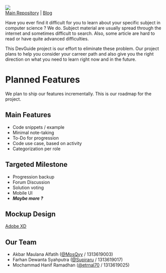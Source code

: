 ![](./assets/Logo.png)  
[Main Repository](https://github.com/DevGuide-Web/DevGuide)  |  [Blog](https://devguide-web.github.io/blog/)  

Have you ever find it difficult for you to learn about your specific subject in computer science ? We do. Subject material are usually spread through the internet and sometimes difficult to search. Also, some article are hard to read or have quite advanced difficulties.  

This DevGuide project is our effort to eliminate these problem. Our project plans to help you consider your carreer path and also give you the right direction on what you need to learn right now and in the future.  

# Planned Features
We plan to ship our features incrementally. This is our roadmap for the project.  

## Main Features
- Code snippets / example
- Minimal note-taking
- To-Do for progression
- Code use case, based on activity
- Categorization per role

## Targeted Milestone
- Progression backup
- Forum Discussion
- Solution voting
- Mobile UI
- ***Maybe more ?***  

## Mockup Design
[Adobe XD](https://xd.adobe.com/view/1c2a7763-e778-4279-bb00-5bc548ea7973-4979/)

## Our Team
- Akbar Maulana Alfatih ([@MosQyy](https://www.github.com/MosQyy) / 1313619003)
- Farhan Dewanta Syahputra ([@Supiraru](https://www.github.com/Supiraru) / 1313619017)
- Mochammad Hanif Ramadhan ([@etrnal70](https://www.github.com/etrnal70) / 1313619025)
